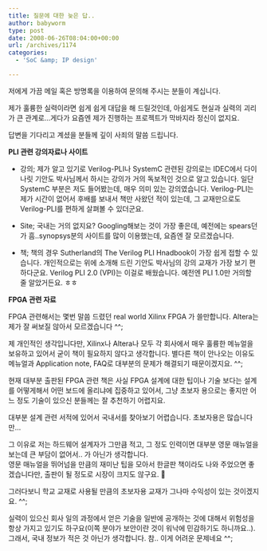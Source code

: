 ```yaml
---
title: 질문에 대한 늦은 답..
author: babyworm
type: post
date: 2008-06-26T08:04:00+00:00
url: /archives/1174
categories:
  - 'SoC &amp; IP design'

---
```

저에게 가끔 메일 혹은 방명록을 이용하여 문의해 주시는 분들이 계십니다.

제가 훌륭한 실력이라면 쉽게 쉽게 대답을 해 드릴것인데, 아쉽게도 현실과 실력의 괴리가 큰 관계로&#8230;게다가 요즘엔 제가 진행하는 프로젝트가 막바지라 정신이 없지요.

답변을 기다리고 계셨을 분들께 깊이 사죄의 말씀 드립니다.



**PLI 관련 강의자료나 사이트**

* 강의; 제가 알고 있기로 Verilog-PLI나 SystemC 관련된 강의로는 IDEC에서 다이나릿 기안도 박사님께서 하시는 강의가 거의 독보적인 것으로 알고 있습니다. 일단 SystemC 부분은 저도 들어봤는데, 매우 의미 있는 강의였습니다. Verilog-PLI는 제가 시간이 없어서 후배를 보내서 책만 사왔던 적이 있는데, 그 교재만으로도 Verilog-PLI를 편하게 살펴볼 수 있더군요.

* Site; 국내는 거의 없지요? Googling해보는 것이 가장 좋은데, 예전에는 spears던가 흠..synopsys분의 사이트를 많이 이용했는데, 요즘엔 잘 모르겠습니다.

* 책; 책의 경우 Sutherland의 The Verilog PLI Hnadbook이 가장 쉽게 접할 수 있습니다. 개인적으로는 위에 소개해 드린 기안도 박사님의 강의 교재가 가장 보기 편하다군요. Verilog PLI 2.0 (VPI)는 이걸로 배웠습니다. 예전엔 PLI 1.0만 거의할 줄 알았거든요. ㅎㅎ



**FPGA 관련 자료**

FPGA 관련해서는 몇번 말씀 드렸던 real world Xilinx FPGA 가 쓸만합니다. Altera는 제가 잘 써보질 않아서 모르겠습니다 ^^;

제 개인적인 생각입니다만, Xilinx나 Altera나 모두 각 회사에서 매우 훌륭한 메뉴얼을 보유하고 있어서 굳이 책이 필요하지 않다고 생각합니다. 별다른 책이 안나오는 이유도 메뉴얼과 Application note, FAQ로 대부분의 문제가 해결되기 때문이겠지요. ^^;

현재 대부분 출판된 FPGA 관련 책은 사실 FPGA 설계에 대한 팁이나 기술 보다는 설계를 어떻게해서 어떤 보드에 올리냐에 집중하고 있어서, 그냥 초보자 용으로는 좋지만 어느 정도 기술이 있으신 분들께는 잘 추천하기 어렵지요.



대부분 설계 관련 서적에 있어서 국내서를 찾아보기 어렵습니다. 초보자용은 많습니다만&#8230;

그 이유로 저는 하드웨어 설계자가 그만큼 적고, 그 정도 인력이면 대부분 영문 매뉴얼을 보는데 큰 부담이 없어서.. 가 아닌가 생각합니다.  
영문 매뉴얼을 뛰어넘을 만큼의 재미난 팁을 모아서 한글판 책이라도 나와 주었으면 좋겠습니다만, 출판이 될 정도로 시장이 크지도 않구요. 🙂

그러다보니 학교 교재로 사용될 만큼의 초보자용 교재가 그나마 수익성이 있는 것이겠지요. ^^;

실력이 있으신 회사 일의 과정에서 얻은 기술을 일반에 공개하는 것에 대해서 위험성을 항상 가지고 있기도 하구요(이쪽 분야가 보안이란 것이 워낙에 민감하기도 하니까요..). 그래서, 국내 정보가 적은 것 아닌가 생각합니다. 참.. 이게 어려운 문제네요 ^^;